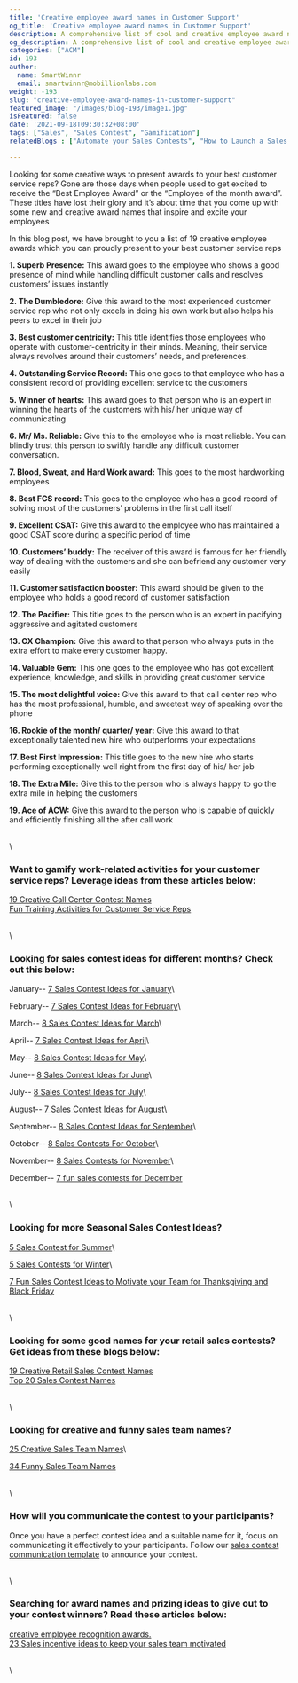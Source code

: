 ```yaml
---
title: 'Creative employee award names in Customer Support'
og_title: 'Creative employee award names in Customer Support'
description: A comprehensive list of cool and creative employee award names for the customer service employees
og_description: A comprehensive list of cool and creative employee award names for the customer service employees
categories: ["ACM"]
id: 193
author:
  name: SmartWinnr
  email: smartwinnr@mobillionlabs.com
weight: -193
slug: "creative-employee-award-names-in-customer-support"
featured_image: "/images/blog-193/image1.jpg"
isFeatured: false
date: '2021-09-18T09:30:32+08:00'
tags: ["Sales", "Sales Contest", "Gamification"]  
relatedBlogs : ["Automate your Sales Contests", "How to Launch a Sales Contest", "25 Creative Sales Team Names", "Sales Contest Communication Template", "Top 20 Sales Contest Names", "23 Sales incentive ideas to keep your sales team motivated"]

---
```


Looking for some creative ways to present awards to your best customer service reps? Gone are those days when people used to get excited to receive the “Best Employee Award” or the “Employee of the month award”. These titles have lost their glory and it’s about time that you come up with some new and creative award names that inspire and excite your employees

In this blog post, we have brought to you a list of 19 creative employee awards which you can proudly present to your best customer service reps

**1. Superb Presence:** This award goes to the employee who shows a good presence of mind while handling difficult customer calls and resolves customers’ issues instantly

**2. The Dumbledore:** Give this award to the most experienced customer service rep who not only excels in doing his own work but also helps his peers to excel in their job

**3. Best customer centricity:** This title identifies those employees who operate with customer-centricity in their minds. Meaning, their service always revolves around their customers’ needs, and preferences.

**4. Outstanding Service Record:** This one goes to that employee who has a consistent record of providing excellent service to the customers

**5. Winner of hearts:** This award goes to that person who is an expert in winning the hearts of the customers with his/ her unique way of communicating

**6. Mr/ Ms. Reliable:** Give this to the employee who is most reliable. You can blindly trust this person to swiftly handle any difficult customer conversation.

**7. Blood, Sweat, and Hard Work award:** This goes to the most hardworking employees

**8. Best FCS record:** This goes to the employee who has a good record of solving most of the customers’ problems in the first call itself

**9. Excellent CSAT:** Give this award to the employee who has maintained a good CSAT score during a specific period of time

**10. Customers’ buddy:** The receiver of this award is famous for her friendly way of dealing with the customers and she can befriend any customer very easily

**11. Customer satisfaction booster:** This award should be given to the employee who holds a good record of customer satisfaction

**12. The Pacifier:** This title goes to the person who is an expert in pacifying aggressive and agitated customers

**13. CX Champion:** Give this award to that person who always puts in the extra effort to make every customer happy.

**14. Valuable Gem:** This one goes to the employee who has got excellent experience, knowledge, and skills in providing great customer service

**15. The most delightful voice:** Give this award to that call center rep who has the most professional, humble, and sweetest way of speaking over the phone

**16. Rookie of the month/ quarter/ year:** Give this award to that exceptionally talented new hire who outperforms your expectations

**17. Best First Impression:** This title goes to the new hire who starts performing exceptionally well right from the first day of his/ her job

**18. The Extra Mile:** Give this to the person who is always happy to go the extra mile in helping the customers

**19. Ace of ACW:** Give this award to the person who is capable of quickly and efficiently finishing all the after call work

\
\

### Want to gamify work-related activities for your customer service reps? Leverage ideas from these articles below:

[19 Creative Call Center Contest Names](https://smartwinnr.com/post/19-creative-call-center-contest-names/)\
[Fun Training Activities for Customer Service Reps](https://smartwinnr.com/post/fun-training-activities-for-customer-service-reps/)

\
\


### Looking for sales contest ideas for different months? Check out this below:

January-- [7 Sales Contest Ideas for January](https://www.smartwinnr.com/post/7-sales-contest-ideas-for-january/)\

February-- [7 Sales Contest Ideas for February](https://www.smartwinnr.com/post/7-sales-contest-ideas-for-february/)\

March-- [8 Sales Contest Ideas for March](https://www.smartwinnr.com/post/8-sales-contest-ideas-for-march/)\

April-- [7 Sales Contest Ideas for April](https://www.smartwinnr.com/post/7-sales-contest-ideas-for-april/)\

May-- [8 Sales Contest Ideas for May](https://www.smartwinnr.com/post/8-sales-contest-ideas-for-may/)\ 

June-- [8 Sales Contest Ideas for June](https://www.smartwinnr.com/post/8-sales-contest-ideas-for-june/)\

July-- [8 Sales Contest Ideas for July](https://www.smartwinnr.com/post/8-sales-contest-ideas-for-july-2021/)\

August-- [7 Sales Contest Ideas for August](https://www.smartwinnr.com/post/7-sales-contest-ideas-for-august/)\

September-- [8 Sales Contest Ideas for September](https://www.smartwinnr.com/post/8-sales-contest-ideas-for-september/)\

October-- [8 Sales Contests For October](https://smartwinnr.com/post/8-sales-contests-for-october/)\

November-- [8 Sales Contests for November](https://smartwinnr.com/post/8-sales-contests-for-november/)\

December-- [7 fun sales contests for December](https://smartwinnr.com/post/7-fun-sales-contests-for-december/)

\
\

### Looking for more Seasonal Sales Contest Ideas?

[5 Sales Contest for Summer](https://smartwinnr.com/post/5-sales-contest-for-summer/)\

[5 Sales Contests for Winter](https://smartwinnr.com/post/sales-contests-for-winter/)\

[7 Fun Sales Contest Ideas to Motivate your Team for Thanksgiving and Black Friday](https://www.smartwinnr.com/post/7-fun-sales-contest-ideas-to-motivate-your-team-for-thanksgiving-and-black-friday/)

\
\

### Looking for some good names for your retail sales contests? Get ideas from these blogs below:

[19 Creative Retail Sales Contest Names](https://www.smartwinnr.com/post/19-creative-retail-sales-contest-names/)\
[Top 20 Sales Contest Names](https://www.smartwinnr.com/post/top-20-sales-contest-names/)

\
\



### Looking for creative and funny sales team names?

[25 Creative Sales Team Names](https://www.smartwinnr.com/post/25-creative-sales-team-names/)\

[34 Funny Sales Team Names](https://www.smartwinnr.com/post/funny-sales-team-names/)

\
\

### How will you communicate the contest to your participants?

Once you have a perfect contest idea and a suitable name for it, focus on communicating it effectively to your participants. Follow our [sales contest communication template](https://www.smartwinnr.com/post/sales-contest-communication-template/) to announce your contest.

\
\

### Searching for award names and prizing ideas to give out to your contest winners? Read these articles below:

[creative employee recognition awards.](https://www.smartwinnr.com/post/creative-employee-recognition-award-names/)\
[23 Sales incentive ideas to keep your sales team motivated](https://www.smartwinnr.com/post/sales-incentive-ideas-to-keep-your-sales-team-motivated/)

\
\